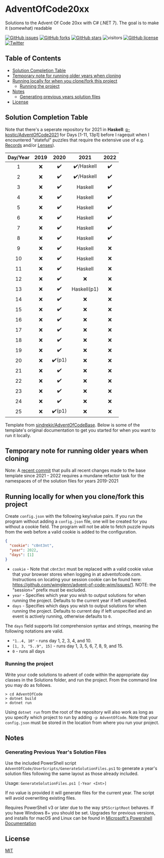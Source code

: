 


# AdventOfCode20xx
Solutions to the Advent Of Code 20xx with C# (.NET 7). The goal is to make it (somewhat) readable

[![GitHub issues](https://img.shields.io/github/issues/p-kostic/AdventOfCode2020)](https://github.com/p-kostic/AdventOfCode2020/issues)
[![GitHub forks](https://img.shields.io/github/forks/p-kostic/AdventOfCode2020)](https://github.com/p-kostic/AdventOfCode2020/network)
[![GitHub stars](https://img.shields.io/github/stars/p-kostic/AdventOfCode2020)](https://github.com/p-kostic/AdventOfCode2020/stargazers)
![visitors](https://visitor-badge.glitch.me/badge?page_id=p-kostic.adventofcode2020)
[![GitHub license](https://img.shields.io/github/license/p-kostic/AdventOfCode2020)](https://github.com/p-kostic/AdventOfCode2020/blob/master/LICENSE.md)
[![Twitter](https://img.shields.io/twitter/url?style=social&url=https%3A%2F%2Fgithub.com%2Fp-kostic%2FAdventOfCode2020)](https://twitter.com/intent/tweet?text=Wow:&url=https%3A%2F%2Fgithub.com%2Fp-kostic%2FAdventOfCode2020)

## Table of Contents
* [Solution Completion Table](https://github.com/p-kostic/AdventOfCode20xx#solution-completion-table)
* [Temporary note for running older years when cloning](https://github.com/p-kostic/AdventOfCode20xx#temporary-note-for-running-older-years-when-cloning)
* [Running locally for when you clone/fork this project](https://github.com/p-kostic/AdventOfCode20xx#running-locally-for-when-you-clonefork-this-project)
    * [Running the project](https://github.com/p-kostic/AdventOfCode20xx#running-the-project)
* [Notes](https://github.com/p-kostic/AdventOfCode20xx#notes)
    * [Generating previous years solution files](https://github.com/p-kostic/AdventOfCode20xx#generating-previous-years-solution-files)
* [License](https://github.com/p-kostic/AdventOfCode20xx#license)

## Solution Completion Table
Note that there's a seperate repository for 2021 in **Haskell**: [p-kostic/AdventOfCode2021](https://github.com/p-kostic/AdventOfCode2021) for Days [1-11, 13p1] before I ragequit when I encountered "stateful" puzzles that require the extensive use of e.g. [Records](https://en.wikibooks.org/wiki/Haskell/More_on_datatypes) and/or [Lenses](https://www.haskellforall.com/2013/05/program-imperatively-using-haskell.html)).

| Day/Year | 2019 | 2020 | 2021        | 2022 |
|:--------:|:----:|:----:|:-----------:|:----:|
|     1    |  ❌ |  ✔️ |  ✔️/Haskell |   ✔️  |
|     2    |  ❌ |  ✔️ |  ✔️/Haskell |   ✔️  |
|     3    |  ❌ |  ✔️ |  Haskell     |   ✔️  |
|     4    |  ❌ |  ✔️ |  Haskell     |   ✔️  |
|     5    |  ❌ |  ✔️ |  Haskell     |   ✔️  |
|     6    |  ❌ |  ✔️ |  Haskell     |   ✔️  |
|     7    |  ❌ |  ✔️ |  Haskell     |   ✔️  |
|     8    |  ❌ |  ✔️ |  Haskell     |   ✔️  |
|     9    |  ❌ |  ✔️ |  Haskell     |   ❌  |
|    10    |  ❌ |  ✔️ |  Haskell     |   ❌  |
|    11    |  ❌ |  ✔️ |  Haskell     |   ❌  |
|    12    |  ❌ |  ✔️ |  ❌         |   ❌  |
|    13    |  ❌ |  ✔️ |  Haskell(p1) |   ❌  |
|    14    |  ❌ |  ✔️ |  ❌         |   ❌  |
|    15    |  ❌ |  ✔️ |  ❌         |   ❌  |
|    16    |  ❌ |  ✔️ |  ❌         |   ❌  |
|    17    |  ❌ |  ✔️ |  ❌         |   ❌  |
|    18    |  ❌ |  ✔️ |  ❌         |   ❌  |
|    19    |  ❌ |  ✔️ |  ❌         |   ❌  |
|    20    |  ❌ |  ✔️(p1) |  ❌         |   ❌  |
|    21    |  ❌ |  ✔️ |  ❌         |   ❌  |
|    22    |  ❌ |  ✔️ |  ❌         |   ❌  |
|    23    |  ❌ |  ✔️ |  ❌         |   ❌  |
|    24    |  ❌ |  ✔️ |  ❌         |   ❌  |
|    25    |  ❌ |  ✔️(p1) |  ❌         |   ❌  |

Template from [sindrekjr/AdventOfCodeBase](https://github.com/sindrekjr/AdventOfCodeBase). Below is some of the template's original documentation to get you started for when you want to run it locally. 

## Temporary note for running older years when cloning
Note: A [recent commit](https://github.com/p-kostic/AdventOfCode20xx/commit/ac0d6781f956d767602d385a22cb33c158e1769a) that pulls all recent changes made to the base template since 2021 - 2022 requires a mundane refactor task for the namespaces of of the solution files for years 2019-2021

## Running locally for when you clone/fork this project 
Create `config.json` with the following key/value pairs. If you run the program without adding a `config.json` file, one will be created for you without a cookie field. The program will not be able to fetch puzzle inputs from the web before a valid cookie is added to the configuration. 
```json
{
  "cookie": "c0nt3nt",
  "year": 2022,
  "days": [1] 
}
```

*  `cookie` - Note that `c0nt3nt` must be replaced with a valid cookie value that your browser stores when logging in at adventofcode.com. Instructions on locating your session cookie can be found here: https://github.com/wimglenn/advent-of-code-wim/issues/1. NOTE: the "session=" prefix must be excluded. 
*  `year` - Specifies which year you wish to output solutions for when running the project. Defaults to the current year if left unspecified.
*  `days` - Specifies which days you wish to output solutions for when running the project. Defaults to current day if left unspecified and an event is actively running, otherwise defaults to `0`.

The `days` field supports list comprehension syntax and strings, meaning the following notations are valid.
* `"1..4, 10"` - runs day 1, 2, 3, 4, and 10.
* `[1, 3, "5..9", 15]` - runs day 1, 3, 5, 6, 7, 8, 9, and 15.
* `0` - runs all days

### Running the project
Write your code solutions to advent of code within the appropriate day classes in the Solutions folder, and run the project. From the command line you may do as follows.
```
> cd AdventOfCode
> dotnet build
> dotnet run
```
Using `dotnet run` from the root of the repository will also work as long as you specify which project to run by adding `-p AdventOfCode`. Note that your `config.json` must be stored in the location from where you run your project.

## Notes
### Generating Previous Year's Solution Files
Use the included PowerShell script `AdventOfCode/UserScripts/GenerateSolutionFiles.ps1` to generate a year's solution files following the same layout as those already included.

Usage: `GenerateSolutionFiles.ps1 [-Year <Int>]`

If no value is provided it will generate files for the current year. The script will avoid overwriting existing files.  

Requires PowerShell v3 or later due to the way `$PSScriptRoot` behaves. If you have Windows 8+ you should be set. Upgrades for previous versions, and installs for macOS and Linux can be found in [Microsoft's Powershell Documentation](https://docs.microsoft.com/en-us/powershell/scripting/install/installing-powershell?view=powershell-7.1)

## License
[MIT](https://github.com/p-kostic/AdventOfCode20xx/blob/master/LICENSE.md)

